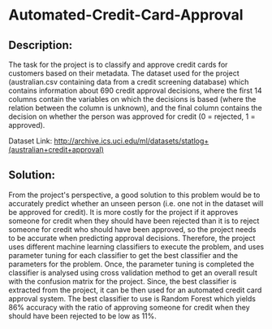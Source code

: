 # Automated-Credit-Card-Approval

## Description:
The task for the project is to classify and approve credit cards for customers based on their metadata. 
The dataset used for the project (australian.csv containing data from a credit screening database)
which contains information about 690 credit approval decisions, where the first 14 columns contain the variables on which the
decisions is based (where the relation between the column is unknown), and the final column contains the
decision on whether the person was approved for credit (0 = rejected, 1 = approved).

Dataset Link: http://archive.ics.uci.edu/ml/datasets/statlog+(australian+credit+approval)

## Solution:
From the project's perspective, a good solution to this problem would be to accurately predict
whether an unseen person (i.e. one not in the dataset will be approved for credit). It is more
costly for the project if it approves someone for credit when they should have been rejected
than it is to reject someone for credit who should have been approved, so the project needs 
to be accurate when predicting approval decisions. 
Therefore, the project uses different machine learning classifiers to execute the problem, and 
uses parameter tuning for each classifier to get the best classifier and the parameters for the problem. 
Once, the parameter tuning is completed the classifier is analysed using cross validation method to get an overall
result with the confusion matrix for the project. Since, the best classifier is extracted from the project, it can be then used
for an automated credit card approval system.
The best classifier to use is Random Forest which yields 86% accuracy with the ratio of approving someone for credit 
when they should have been rejected to be low as 11%. 
